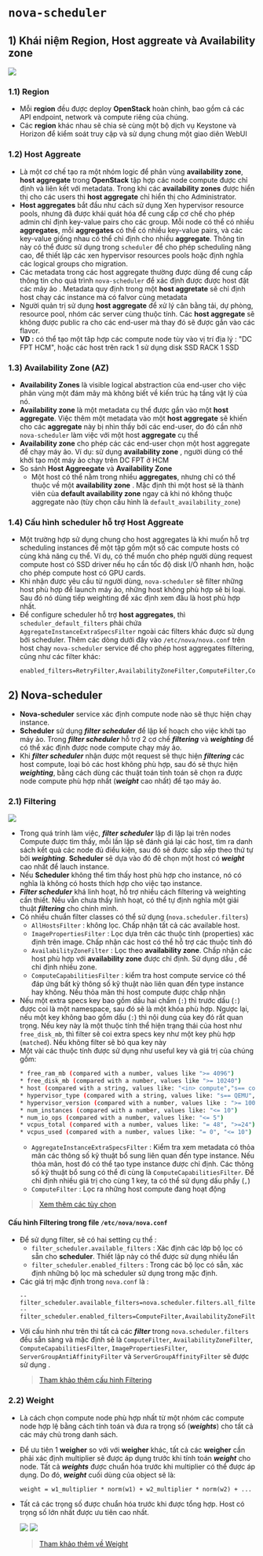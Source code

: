 # `nova-scheduler`
## **1) Khái niệm Region, Host aggreate và Availability zone**

<img src=https://i.imgur.com/u8w6RtL.png>

### **1.1) Region**
- Mỗi **region** đều được deploy **OpenStack** hoàn chỉnh, bao gồm cả các API endpoint, network và compute riêng của chúng.
- Các **region** khác nhau sẽ chia sẻ cùng một bộ dịch vụ Keystone và Horizon để kiểm soát truy cập và sử dụng chung một giao diên WebUI
### **1.2) Host Aggreate**
- Là một cơ chế tạo ra một nhóm logic để phân vùng **availability zone**, **host aggregate** trong **OpenStack** tập hợp các node compute được chỉ định và liên kết với metadata. Trong khi các **availability zones** được hiển thị cho các users thì **host aggregate** chỉ hiển thị cho Administrator.
- **Host aggregates** bắt đầu như cách sử dụng Xen hypervisor resource pools, nhưng đã được khái quát hóa để cung cấp cơ chế cho phép admin chỉ định key-value pairs cho các group. Mỗi node có thể có nhiều **aggregates**, mỗi **aggregates** có thể có nhiều key-value pairs, và các key-value giống nhau có thể chỉ định cho nhiều **aggregate**. Thông tin này có thể đươc sử dụng trong `scheduler` để cho phép scheduling nâng cao, để thiết lập các xen hypervisor resources pools hoặc định nghĩa các logical groups cho migration.
- Các metadata trong các host aggregate thường được dùng để cung cấp thông tin cho quá trình `nova-scheduler` để xác định được được host đặt các mảy ảo . Metadata quy định trong một **host aggretate** sẽ chỉ định host chạy các instance mà có falvor cùng metadata
- Người quản trị sử dụng **host aggregate** để xử lý cân bằng tải, dự phòng, resource pool, nhóm các server cùng thuộc tính. Các **host aggregate** sẽ không được public ra cho các end-user mà thay đó sẽ được gắn vào các flavor.
- **VD :** có thể tạo một tâp hợp các compute node tùy vào vị trí địa lý : "DC FPT HCM", hoặc các host trên rack 1 sử dụng disk SSD RACK 1 SSD
### **1.3) Availability Zone (AZ)**
- **Availability Zones** là visible logical abstraction của end-user cho việc phân vùng một đám mây mà không biết về kiến trúc hạ tầng vật lý của nó.
- **Availability zone** là một metadata cụ thể được gắn vào một **host aggregate**. Việc thêm một metadata vào một **host aggregate** sẽ khiến cho các **aggregate** này bị nhìn thấy bởi các end-user, do đó cần nhờ `nova-scheduler` làm việc với một host **aggregate** cụ thể
- **Availability zone** cho phép các các end-user chọn một host aggregate để chạy máy ảo. Ví dụ: sử dụng **availability zone** , người dùng có thể khởi tạo một máy ảo chạy trên DC FPT ở HCM
- So sánh **Host Aggreegate** và **Availability Zone**
    - Một host có thể nằm trong nhiều **aggregates**, nhưng chỉ có thể thuộc về một **availability zone** . Mặc định thì một host sẽ là thành viên của **default availability zone** ngay cả khi nó không thuộc aggregate nào (tùy chọn cấu hình là `default_availability_zone`)
### **1.4) Cấu hình scheduler hỗ trợ Host Aggreate**
- Một trường hợp sử dụng chung cho host aggregates là khi muốn hỗ trợ scheduling instances để một tập gồm một số các compute hosts có cùng khả năng cụ thể. Ví dụ, có thể muốn cho phép người dùng request compute host có SSD driver nếu họ cần tốc độ disk I/O nhanh hơn, hoặc cho phép compute host có GPU cards.
- Khi nhận được yêu cầu từ người dùng, `nova-scheduler` sẽ filter những host phù hợp để launch máy ảo, những host không phù hợp sẽ bị loại. Sau đó nó dùng tiếp weighting để xác định xem đâu là host phù hợp nhất.
- Để configure scheduler hỗ trợ **host aggregates**, thì `scheduler_default_filters` phải chứa `AggregateInstanceExtraSpecsFilter` ngoài các filters khác được sử dụng bởi scheduler. Thêm các dòng dưới đây vào `/etc/nova/nova.conf` trên host chạy `nova-scheduler` service để cho phép host aggregates filtering, cũng như các filter khác:
    ```
    enabled_filters=RetryFilter,AvailabilityZoneFilter,ComputeFilter,ComputeCapabilitiesFilter,ImagePropertiesFilter,ServerGroupAntiAffinityFilter,ServerGroupAffinityFilter
    ```
## **2) Nova-scheduler**
- **Nova-scheduler** service xác định compute node nào sẽ thực hiện chạy instance.
- **Scheduler** sử dụng ***filter scheduler*** để lập kế hoạch cho việc khởi tạo máy ảo. Trong ***filter scheduler*** hỗ trợ 2 cơ chế ***filtering*** và ***weighting*** để có thể xác định được node compute chạy máy ảo.
- Khi ***filter scheduler*** nhận được một request sẽ thực hiện ***filtering*** các host compute, loại bỏ các host không phù hợp, sau đó sẽ thực hiện ***weighting***, bằng cách dùng các thuật toán tính toán sẽ chọn ra được node compute phù hợp nhất (***weight*** cao nhất) để tạo máy ảo.
### **2.1) Filtering**
<img src=https://i.imgur.com/3B0fJqC.png>

- Trong quá trính làm việc, ***filter scheduler*** lặp đi lặp lại trên nodes Compute được tìm thấy, mỗi lần lặp sẽ đánh giá lại các host, tìm ra danh sách kết quả các node đủ điều kiện, sau đó sẽ được sắp xếp theo thứ tự bởi ***weighting***. **Scheduler** sẽ dựa vào đó đê chọn một host có ***weight*** cao nhất để lauch instance.
- Nếu **Scheduler** không thể tìm thấy host phù hợp cho instance, nó có nghĩa là không có hosts thích hợp cho việc tạo instance.
- ***Filter scheduler*** khá linh hoạt, hỗ trợ nhiều cách filtering và weighting cần thiết. Nếu vẫn chưa thấy linh hoạt, có thể tự định nghĩa một giải thuật ***filtering*** cho chính mình.
- Có nhiều chuẩn filter classes có thể sử dụng (`nova.scheduler.filters`)
    - `AllHostsFilter` : không lọc. Chấp nhận tất cả các available host.
    - `ImagePropertiesFilter` : Lọc dựa trên các thuộc tính (properties) xác định trên image. Chấp nhận các host có thể hỗ trợ các thuộc tính đó
    - `AvailabilityZoneFilter` : Lọc theo **availability zone**. Chấp nhận các host phù hợp với **availability zone** được chỉ định. Sử dụng dấu , để chỉ định nhiều zone.
    - `ComputeCapabilitiesFilter` : kiểm tra host compute service có thể đáp ứng bất kỳ thông số kỹ thuật nào liên quan đến type instance hay không. Nếu thỏa mãn thì host compute được chấp nhận
- Nếu một extra specs key bao gồm dấu hai chấm (`:`) thì trước dấu (`:`) được coi là một namespace, sau đó sẽ là một khóa phù hợp. Ngược lại, nếu một key không bao gồm dấu (`:`) thì nội dung của key đó rất quan trọng. Nếu key này là một thuộc tính thể hiện trạng thái của host như `free_disk_mb`, thì filter sẽ coi extra specs key như một key phù hợp (`matched`). Nếu không filter sẽ bỏ qua key này
- Một vài các thuộc tính được sử dụng như useful key và giá trị của chúng gồm:
    ```sh
    * free_ram_mb (compared with a number, values like ">= 4096")
    * free_disk_mb (compared with a number, values like ">= 10240")
    * host (compared with a string, values like: "<in> compute","s== compute_01")
    * hypervisor_type (compared with a string, values like: "s== QEMU", "s== powervm")
    * hypervisor_version (compared with a number, values like : ">= 1005003", "== 2000000")
    * num_instances (compared with a number, values like: "<= 10")
    * num_io_ops (compared with a number, values like: "<= 5")
    * vcpus_total (compared with a number, values like: "= 48", ">=24")
    * vcpus_used (compared with a number, values like: "= 0", "<= 10")
    ```
    - `AggregateInstanceExtraSpecsFilter` : Kiểm tra xem metadata có thỏa mãn các thông số kỹ thuật bổ sung liên quan đến type instance. Nếu thỏa mãn, host đó có thể tạo type instance được chỉ định. Các thông số kỹ thuật bổ sung có thể đi cùng là `ComputeCapabilitiesFilter`. Để chỉ định nhiều giá trị cho cùng 1 key, ta có thể sử dụng dấu phẩy (`,`)
    - `ComputeFilter` : Lọc ra những host compute đang hoạt động
    > [Xem thêm các tùy chọn](https://docs.openstack.org/nova/latest/user/filter-scheduler.html)
#### **Cấu hình Filtering trong file `/etc/nova/nova.conf`**
- Để sử dụng filter, sẽ có hai setting cụ thể :
    - `filter_scheduler.available_filters` : Xác định các lớp bộ lọc có sẵn cho **scheduler**. Thiết lập này có thể được sử dụng nhiều lần
    - `filter_scheduler.enabled_filters` : Trong các bộ lọc có sẵn, xác định những bộ lọc mà scheduler sử dụng trong mặc định.
- Các giá trị mặc định trong `nova.conf` là :
    ```
    --filter_scheduler.available_filters=nova.scheduler.filters.all_filters
    --filter_scheduler.enabled_filters=ComputeFilter,AvailabilityZoneFilter,ComputeCapabilitiesFilter,ImagePropertiesFilter,ServerGroupAntiAffinityFilter,ServerGroupAffinityFilter
    ```
- Với cấu hình như trên thì tất cả các ***filter*** trong `nova.scheduler.filters` đều sẵn sàng và mặc định sẽ là `ComputeFilter`, `AvailabilityZoneFilter`, `ComputeCapabilitiesFilter`, `ImagePropertiesFilter`, `ServerGroupAntiAffinityFilter` và `ServerGroupAffinityFilter` sẽ được sử dụng .
    > [Tham khảo thêm cấu hình Filtering](https://docs.openstack.org/nova/train/admin/configuration/schedulers.html)
### **2.2) Weight**
- Là cách chọn compute node phù hợp nhất từ một nhóm các compute node hợp lệ bằng cách tính toán và đưa ra trọng số (***weights***) cho tất cả các máy chủ trong danh sách.
- Để ưu tiên 1 **weigher** so với với **weigher** khác, tất cả các **weigher** cần phải xác định multiplier sẽ được áp dụng trước khi tính toán ***weight*** cho node. Tất cả ***weights*** được chuẩn hóa trước khi multiplier có thể được áp dụng. Do đó, ***weight*** cuối dùng của object sẽ là:
    ```
    weight = w1_multiplier * norm(w1) + w2_multiplier * norm(w2) + ...
    ```
- Tất cả các trọng số được chuẩn hóa trước khi được tổng hợp. Host có trọng số lớn nhất được ưu tiên cao nhất.

    <img src=https://i.imgur.com/DX2WkTr.png>

    <img src=https://i.imgur.com/ENriwDN.png>

    > [Tham khảo thêm về Weight](https://docs.openstack.org/nova/train/admin/configuration/schedulers.html#weights)